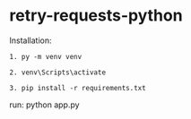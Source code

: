 # retry-requests-python

Installation:

	1. py -m venv venv

	2. venv\Scripts\activate

	3. pip install -r requirements.txt

run:
python app.py
